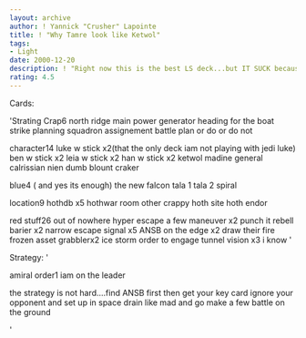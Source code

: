 ```yaml
---
layout: archive
author: ! Yannick "Crusher" Lapointe
title: ! "Why Tamre look like Ketwol"
tags:
- Light
date: 2000-12-20
description: ! "Right now this is the best LS deck...but IT SUCK because it lose to every thing except Hunt Down"
rating: 4.5
---
```

Cards: 

'Strating Crap6
north ridge
main power generator
heading for the boat
strike planning
squadron assignement
battle plan or do or do not

character14
luke w stick x2(that the only deck iam not playing with jedi luke)
ben w stick x2
leia w stick x2
han w stick x2
ketwol
madine
general calrissian
nien dumb
blount
craker

blue4 ( and yes its enough)
the new falcon
tala 1
tala 2
spiral

location9
hothdb x5
hothwar room
other crappy hoth site
hoth
endor

red stuff26
out of nowhere
hyper escape
a few maneuver x2
punch it
rebell barier x2
narrow escape
signal x5
ANSB
on the edge x2
draw their fire
frozen asset
grabblerx2
ice storm
order to engage
tunnel vision x3
i know
'

Strategy: '

amiral order1
iam on the leader



the strategy is not hard....find ANSB first then get your key card
ignore your opponent and set up in space drain like mad and go make a few battle on the ground

'